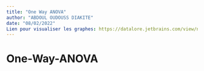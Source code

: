 ```yaml
---
title: "One Way ANOVA"
author: "ABDOUL OUDOUSS DIAKITE"
date: "08/02/2022"
Lien pour visualiser les graphes: https://datalore.jetbrains.com/view/notebook/vuz5sxKpR0q1vMwcXhjS3z
---
```

# One-Way-ANOVA
